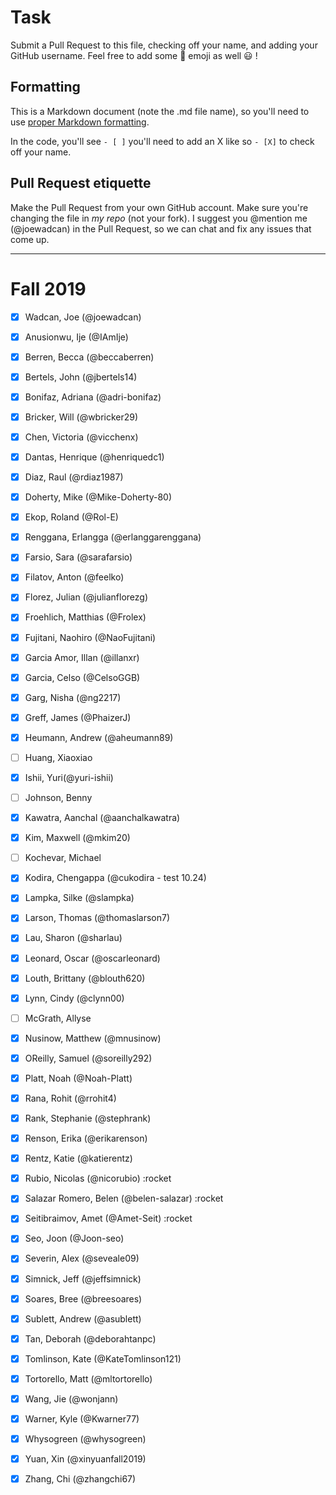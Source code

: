# Task
Submit a Pull Request to this file, checking off your name, and adding your GitHub username. Feel free to add some :rocket: emoji as well :smiley: ! 

## Formatting
This is a Markdown document (note the .md file name), so you'll need to use [proper Markdown formatting](https://help.github.com/articles/basic-writing-and-formatting-syntax/#task-lists). 

In the code, you'll see `- [ ]` you'll need to add an X like so `- [X]` to check off your name.

## Pull Request etiquette
Make the Pull Request from your own GitHub account. Make sure you're changing the file in _my repo_ (not your fork). I suggest you @mention me (@joewadcan) in the Pull Request, so we can chat and fix any issues that come up. 


------------

# Fall 2019

- [X] Wadcan, Joe (@joewadcan)

- [X] Anusionwu, Ije (@IAmIje)

- [X] Berren, Becca (@beccaberren)

- [X] Bertels, John (@jbertels14)

- [x] Bonifaz, Adriana (@adri-bonifaz)

- [X] Bricker, Will (@wbricker29)

- [X] Chen, Victoria (@vicchenx)

- [X] Dantas, Henrique (@henriquedc1)

- [X] Diaz, Raul (@rdiaz1987)

- [X] Doherty, Mike (@Mike-Doherty-80)

- [X] Ekop, Roland (@Rol-E)

- [X] Renggana, Erlangga (@erlanggarenggana)

- [X] Farsio, Sara (@sarafarsio)

- [X] Filatov, Anton (@feelko)

- [X] Florez, Julian (@julianflorezg)

- [x] Froehlich, Matthias (@Frolex)

- [x] Fujitani, Naohiro (@NaoFujitani)

- [X] Garcia Amor, Illan (@illanxr)

- [X] Garcia, Celso (@CelsoGGB)

- [X] Garg, Nisha (@ng2217)

- [X] Greff, James (@PhaizerJ)

- [X] Heumann, Andrew (@aheumann89)

- [ ] Huang, Xiaoxiao

- [X] Ishii, Yuri(@yuri-ishii)

- [ ] Johnson, Benny

- [X] Kawatra, Aanchal (@aanchalkawatra)

- [X] Kim, Maxwell (@mkim20)

- [ ] Kochevar, Michael

- [X] Kodira, Chengappa (@cukodira - test 10.24)

- [X] Lampka, Silke (@slampka)

- [X] Larson, Thomas (@thomaslarson7)

- [X] Lau, Sharon (@sharlau)

- [X] Leonard, Oscar (@oscarleonard)

- [X] Louth, Brittany (@blouth620)

- [X] Lynn, Cindy (@clynn00)

- [ ] McGrath, Allyse

- [X] Nusinow, Matthew (@mnusinow)

- [x] OReilly, Samuel (@soreilly292)

- [X] Platt, Noah (@Noah-Platt)

- [X] Rana, Rohit (@rrohit4)

- [X] Rank, Stephanie (@stephrank)

- [X] Renson, Erika (@erikarenson)

- [X] Rentz, Katie (@katierentz)

- [X] Rubio, Nicolas (@nicorubio) :rocket

- [X] Salazar Romero, Belen (@belen-salazar) :rocket

- [X] Seitibraimov, Amet (@Amet-Seit) :rocket

- [X] Seo, Joon (@Joon-seo)

- [X] Severin, Alex (@seveale09)

- [X] Simnick, Jeff (@jeffsimnick)

- [X] Soares, Bree (@breesoares)

- [X] Sublett, Andrew (@asublett)

- [X] Tan, Deborah (@deborahtanpc)

- [X] Tomlinson, Kate (@KateTomlinson121)

- [X] Tortorello, Matt (@mltortorello)

- [X] Wang, Jie (@wonjann)

- [X] Warner, Kyle (@Kwarner77)

- [X] Whysogreen (@whysogreen)

- [X] Yuan, Xin (@xinyuanfall2019)

- [x] Zhang, Chi (@zhangchi67)
